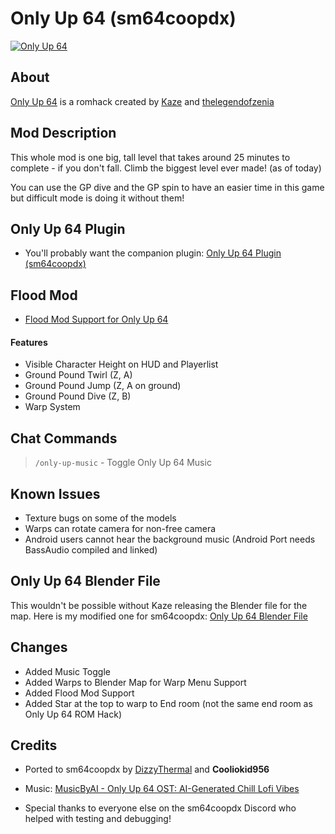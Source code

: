 # Only Up 64 (sm64coopdx)

[![Only Up 64](https://img.youtube.com/vi/si8lXj90Cdk/0.jpg)](https://www.youtube.com/watch?v=si8lXj90Cdk)

## About

[Only Up 64](https://romhacking.com/hack/only-up-64) is a romhack created by [Kaze](https://romhacking.com/user/Kaze) and [thelegendofzenia](https://romhacking.com/user/thelegendofzeina)

## Mod Description

This whole mod is one big, tall level that takes around 25 minutes to complete - if you don't fall. Climb the biggest level ever made! (as of today)

You can use the GP dive and the GP spin to have an easier time in this game but difficult mode is doing it without them!

## Only Up 64 Plugin

* You'll probably want the companion plugin: [Only Up 64 Plugin (sm64coopdx)](https://github.com/DizzyThermal/sm64coopdx-only-up-64-plugin)

## Flood Mod

* [Flood Mod Support for Only Up 64](https://github.com/DizzyThermal/sm64coopdx-only-up-64-flood)

#### Features

* Visible Character Height on HUD and Playerlist
* Ground Pound Twirl (Z, A)
* Ground Pound Jump (Z, A on ground)
* Ground Pound Dive (Z, B)
* Warp System

## Chat Commands

> `/only-up-music` - Toggle Only Up 64 Music

## Known Issues

* Texture bugs on some of the models
* Warps can rotate camera for non-free camera
* Android users cannot hear the background music (Android Port needs BassAudio compiled and linked)

## Only Up 64 Blender File

This wouldn't be possible without Kaze releasing the Blender file for the map. Here is my modified one for sm64coopdx: [Only Up 64 Blender File](https://drive.google.com/file/d/1PRjuysbOzZa5if1Z0gtNwF1o1D6IrDIq/view)

## Changes

* Added Music Toggle
* Added Warps to Blender Map for Warp Menu Support
* Added Flood Mod Support
* Added Star at the top to warp to End room (not the same end room as Only Up 64 ROM Hack)

## Credits

* Ported to sm64coopdx by [DizzyThermal](https://discord.gg/HbQMp8zzba) and **Cooliokid956**

* Music: [MusicByAI - Only Up 64 OST: AI-Generated Chill Lofi Vibes](https://www.youtube.com/watch?v=bdoHcW4n6-k)

* Special thanks to everyone else on the sm64coopdx Discord who helped with testing and debugging!
